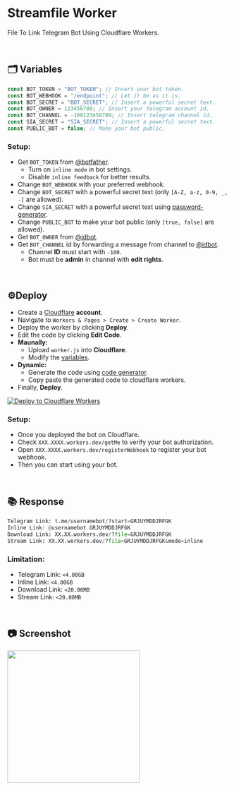 # Streamfile Worker
File To Link Telegram Bot Using Cloudflare Workers.

<br>

## 🗂 Variables
```javascript
const BOT_TOKEN = "BOT_TOKEN"; // Insert your bot token.
const BOT_WEBHOOK = "/endpoint"; // Let it be as it is.
const BOT_SECRET = "BOT_SECRET"; // Insert a powerful secret text.
const BOT_OWNER = 123456789; // Insert your telegram account id.
const BOT_CHANNEL = -100123456789; // Insert telegram channel id.
const SIA_SECRET = "SIA_SECRET"; // Insert a powerful secret text.
const PUBLIC_BOT = false; // Make your bot public.
```

### Setup:
- Get `BOT_TOKEN` from [@botfather](https://t.me/botfather).
    - Turn on `inline mode` in bot settings.
    - Disable `inline feedback` for better results.
- Change `BOT_WEBHOOK` with your preferred webhook.
- Change `BOT_SECRET` with a powerful secret text (only `[A-Z, a-z, 0-9, _, -]` are allowed).
- Change `SIA_SECRET` with a powerful secret text using [password-generator](https://1password.com/password-generator).
- Change `PUBLIC_BOT` to make your bot public (only `[true, false]` are allowed).
- Get `BOT_OWNER` from [@idbot](https://t.me/username_to_id_bot).
- Get `BOT_CHANNEL` id by forwarding a message from channel to [@idbot](https://t.me/username_to_id_bot).
  - Channel **ID** must start with `-100`.
  - Bot must be **admin** in channel with **edit rights**.

<br>

## ⚙️Deploy
- Create a [Cloudflare](https://www.cloudflare.com/) **account**.
- Navigate to `Workers & Pages > Create > Create Worker`.
- Deploy the worker by clicking **Deploy**.
- Edit the code by clicking **Edit Code**.
- **Maunally:**
    - Upload `worker.js` into **Cloudflare**.
    - Modify the [variables](#-variables).
- **Dynamic:**
    - Generate the code using [code generator](https://vauth.github.io/filestream-cf/).
    - Copy paste the generated code to cloudflare workers.
- Finally, **Deploy**.

[![Deploy to Cloudflare Workers](https://deploy.workers.cloudflare.com/button)](https://deploy.workers.cloudflare.com/?url=https://github.com/vauth/filestream-cf)
### Setup:
- Once you deployed the bot on Cloudflare.
- Check `XXX.XXXX.workers.dev/getMe` to verify your bot authorization.
- Open `XXX.XXXX.workers.dev/registerWebhook` to register your bot webhook.
- Then you can start using your bot.

<br>

## 📚 Response
```python
Telegram Link: t.me/usernamebot/?start=GRJUYMDDJRFGK
Inline Link: @usernamebot GRJUYMDDJRFGK
Download Link: XX.XX.workers.dev/?file=GRJUYMDDJRFGK
Stream Link: XX.XX.workers.dev/?file=GRJUYMDDJRFGK&mode=inline
```

### Limitation:
- Telegram Link: `<4.00GB`
- Inline Link: `<4.00GB`
- Download Link: `<20.00MB`
- Stream Link: `<20.00MB`

<br>

## 📷 Screenshot

<a href="#Screenshot"><img src="https://github.com/user-attachments/assets/09101285-c68c-44a1-aaa1-e2d5c4c0cf90" width="300px"></a>
